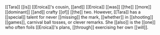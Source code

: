 [[Tara]] [[is]] [[Eroica]]'s cousin, [[and]] [[Eroica]] [[was]] [[the]] [[more]] [[dominant]] [[and]] crafty [[of]] [[the]] two. However, [[Tara]] has a [[special]] talent for never [[missing]] the mark, [[whether]] in [[shooting]] [[games]], carnival ball tosses, or clever remarks. She [[also]] is the [[one]] who often foils [[Eroica]]'s plans, [[through]] exercising her own [[will]].